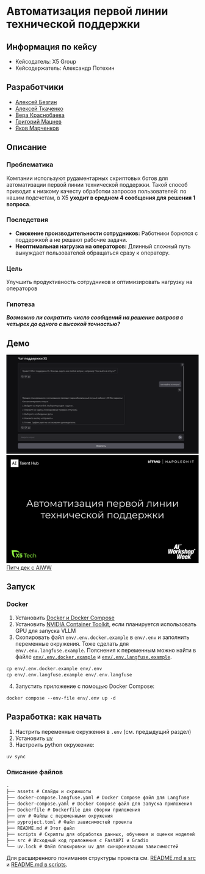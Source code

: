 # Автоматизация первой линии технической поддержки

## Информация по кейсу

- Кейсодатель: X5 Group
- Кейсодержатель: Александр Потехин

## Разработчики

- [Алексей Безгин](https://github.com/elderberry17)
- [Алексей Ткаченко](https://github.com/da-the-dev/)
- [Вера Краснобаева](https://github.com/Vera-bahval)
- [Григорий Мацнев](https://github.com/pe51k)
- [Яков Марченков](https://github.com/RipYashok)

## Описание 

### Проблематика

Компании используют рудаментарных скриптовых ботов для автоматизации первой линии технической поддержки. Такой способ приводит к низкому качесту обработки запросов пользователей: по нашим подсчетам, в X5 **уходит в среднем 4 сообщения для решения 1 вопроса**.

### Последствия

- **Снижение производительности сотрудников:** Работники борются с поддержкой а не решают рабочие задачи.
- **Неоптимальная нагрузка на операторов:** Длинный сложный путь вынуждает пользователей обращаться сразу к оператору.

### Цель

Улучшить продуктивность сотрудников  и оптимизировать нагрузку на операторов 

### Гипотеза

***Возможно ли сократить число сообщений на решение вопроса с четырех до одного с высокой точностью?***

## Демо

![alt text](assets/gradio_screenshot.png)
![alt text](assets/pitch_deck_first_slide.png)
[Питч дек c AIWW](https://docs.google.com/presentation/d/13u_uFyIiNPq9zfIsR0k9h7TdQb-Igl1ggD3D6oNo4Rc/edit?usp=sharing)

## Запуск

### Docker 

1. Установить [Docker и Docker Compose](https://docs.docker.com/compose/)
2. Установить [NVIDIA Container Toolkit](https://docs.nvidia.com/datacenter/cloud-native/container-toolkit/latest/install-guide.html), если планируется использовать GPU для запуска VLLM
3. Скопировать файл `env/.env.docker.example` в `env/.env` и заполнить переменные окружения. Тоже сделать для `env/.env.langfuse.example`. Пояснения к переменным можно найти в файле [`env/.env.docker.example`](env/.env.docker.example) и [`env/.env.langfuse.example`](env/.env.langfuse.example).
```
cp env/.env.docker.example env/.env
cp env/.env.langfuse.example env/.env.langfuse
```
4. Запустить приложение с помощью Docker Compose:
```
docker compose --env-file env/.env up -d
```

## Разработка: как начать

1. Настрить переменные окружения в `.env` (см. предыдущий раздел)
2. Установить [uv](https://docs.astral.sh/uv/getting-started/installation/)
3. Настроить python окружение:
```
uv sync
```

### Описание файлов
```
.
├── assets # Слайды и скриншоты
├── docker-compose.langfuse.yaml # Docker Compose файл для Langfuse
├── docker-compose.yaml # Docker Compose файл для запуска приложения
├── Dockerfile # Dockerfile для сборки приложения
├── env # Файлы с переменными окружения
├── pyproject.toml # Файл зависимостей проекта
├── README.md # Этот файл
├── scripts # Скрипты для обработка данных, обучения и оценки моделей
├── src # Исходный код приложения с FastAPI и Gradio
└── uv.lock # Файл блокировки uv для синхронизации зависимостей
```

Для расширенного понимания структуры проекта см. [README.md в src](src/README.md) и [README.md в scripts](scripts/README.md).
